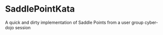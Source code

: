 # SaddlePointKata
A quick and dirty implementation of Saddle Points from a user group cyber-dojo session
